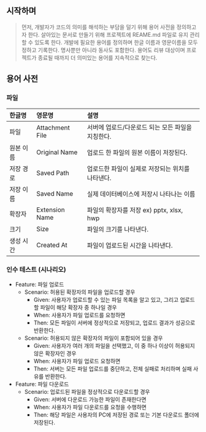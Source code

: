 ## 시작하며

> 먼저, 개발자가 코드의 의미를 해석하는 부담을 덜기 위해 용어 사전을 정의하고자 한다. 살아있는 문서로 만들기 위해 프로젝트에 REAME.md 파일로 유지 관리할 수 있도록 한다. 개발에 필요한 용어를 정의하며 한글 이름과 영문이름을 모두 정하고 기록한다. 명사뿐만 아니라 동사도 포함한다. 용어도 리뷰 대상이며 프로젝트가 종료될 때까지 더 의미있는 용어를 지속적으로 찾는다.


## 용어 사전

### 파일

| 한글명   |       영문명       |                설명                |
| :---- | :------------- |:--------------------------------|
| 파일    | Attachment File |   서버에 업로드/다운로드 되는 모든 파일을 지칭한다.   |
| 원본 이름 |  Original Name  |      업로드 한 파일의 원본 이름이 저장된다.      |
| 저장 경로 |   Saved Path    |   업로드한 파일이 실제로 저장되는 위치를 나타낸다.    |
| 저장 이름 |   Saved Name    |      실제 데이터베이스에 저장시 나타나는 이름      |
| 확장자   | Extension Name  | 파일의 확장자를 저장 ex) pptx, xlsx, hwp  |
| 크기    |      Size       |          파일의 크기를 나타낸다.           |
| 생성 시간 |   Created At    |        파일이 업로드된 시간을 나타낸다.        |


### 인수 테스트 (시나리오)

- Feature: 파일 업로드
    - Scenario: 허용된 확장자의 파일을 업로드할 경우
        - Given: 사용자가 업로드할 수 있는 파일 목록을 알고 있고, 그리고 업로드할 파일이 해당 확장자 중 하나일 경우
        - When: 사용자가 파일 업로드를 요청하면
        - Then: 모든 파일이 서버에 정상적으로 저장되고, 업로드 결과가 성공으로 반환한다.
    - Scenario: 허용되지 않은 확장자의 파일이 포함되어 있을 경우
        - Given: 사용자가 여러 개의 파일을 선택했고, 이 중 하나 이상이 허용되지 않은 확장자인 경우
        - When: 사용자가 파일 업로드 요청하면
        - Then: 서버는 모든 파일 업로드를 중단하고, 전체 실패로 처리하며 실패 사유를 반환한다.
- Feature: 파일 다운로드
    - Scenario: 업로드된 파일을 정상적으로 다운로드할 경우
        - Given: 서버에 다운로드 가능한 파일이 존재한다면
        - When: 사용자가 파일 다운로드를 요청을 수행하면
        - Then: 해당 파일은 사용자의 PC에 저장된 경로 또는 기본 다운로드 폴더에 저장된다.
